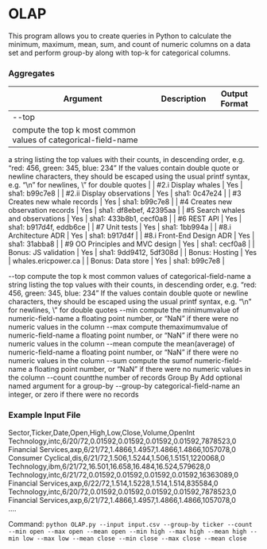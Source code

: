 # OLAP
This program allows you to create queries in Python to calculate the minimum, maximum, mean, sum, and count of numeric columns on a data set and perform group-by along with top-k for categorical columns.

### Aggregates

| Argument | Description | Output Format |
|-------|-------|-------|
| --top <k> <categorical-field-name> |
compute the ​top k ​most common values of categorical-field-name |
a string listing the top values with their counts, in descending order, e.g. “red: 456, green: 345, blue: 234”
If the values contain double quote or newline characters, they should be escaped using the usual printf syntax, e.g. “\n” for newlines, \” for double quotes |
| #2.i Display whales | Yes | sha1: b99c7e8 |
| #2.ii Display observations | Yes | sha1: 0c47e24 |
| #3 Creates new whale records | Yes | sha1: b99c7e8 |
| #4 Creates new observation records | Yes | sha1: df8ebef, 42395aa |
| #5 Search whales and observations | Yes | sha1: 433b8b1, cecf0a8 |
| #6 REST API | Yes | sha1: b917d4f, eddb6ce |
| #7 Unit tests | Yes | sha1: 1bb994a |
| #8.i Architecture ADR | Yes | sha1: b917d4f |
| #8.i Front-End Design ADR | Yes | sha1: 31abba8  |
| #9 OO Principles and MVC design | Yes | sha1: cecf0a8 |
| Bonus: JS validation | Yes | sha1: 9dd9412, 5df308d |
| Bonus: Hosting | Yes | whales.ericpower.ca |
| Bonus: Data store | Yes | sha1: b99c7e8 |

--top <k> <categorical-field-name>
compute the ​top k ​most common values of categorical-field-name
a string listing the top values with their counts, in descending order, e.g. “red: 456, green: 345, blue: 234”
If the values contain double quote or newline characters, they should be escaped using the usual printf syntax, e.g. “\n” for newlines, \” for double quotes
--min <numeric-field-name>
compute the ​minimum​value of numeric-field-name
a floating point number, or “NaN” if there were no numeric values in the column
--max <numeric-field-name>
compute the ​maximum​value of numeric-field-name
a floating point number, or “NaN” if there were no numeric values in the column
--mean <numeric-field-name>
compute the ​mean​(average) of numeric-field-name
a floating point number, or “NaN” if there were no numeric values in the column
--sum <numeric-field-name>
compute the ​sum​of numeric-field-name
a floating point number, or “NaN” if there were no numeric values in the column
--count count​the number of records
Group By
Add optional named argument for a ​group-by --group-by categorical-field-name
an integer, or zero if there were no records

### Example Input File

Sector,Ticker,Date,Open,High,Low,Close,Volume,OpenInt</br>
Technology,intc,6/20/72,0.01592,0.01592,0.01592,0.01592,7878523,0</br>
Financial Services,axp,6/21/72,1.4866,1.4957,1.4866,1.4866,1057078,0</br>
Consumer Cyclical,dis,6/21/72,1.506,1.5244,1.506,1.5151,1220068,0</br>
Technology,ibm,6/21/72,16.501,16.658,16.484,16.524,579628,0</br>
Technology,intc,6/21/72,0.01592,0.01592,0.01592,0.01592,16363089,0</br>
Financial Services,axp,6/22/72,1.514,1.5228,1.514,1.514,835584,0</br>
Technology,intc,6/20/72,0.01592,0.01592,0.01592,0.01592,7878523,0</br>
Financial Services,axp,6/21/72,1.4866,1.4957,1.4866,1.4866,1057078,0</br>
....</br>

Command: `python OLAP.py --input input.csv --group-by ticker --count --min open --max open --mean open --min high --max high --mean high --min low --max low --mean close --min close --max close --mean close`
